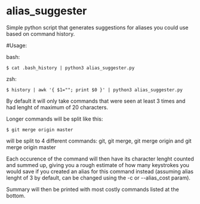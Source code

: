 # alias_suggester
Simple python script that generates suggestions for aliases you could use based on command history.

#Usage:

bash:

``$ cat .bash_history | python3 alias_suggester.py``

zsh:

``$ history | awk '{ $1=""; print $0 }' | python3 alias_suggester.py``

By default it will only take commands that were seen at least 3 times and had lenght of maximum of 20 characters.

Longer commands will be split like this:

``$ git merge origin master``

will be split to 4 different commands:
git, git merge, git merge origin and git merge origin master 

Each occurence of the command will then have its character lenght counted and summed up, giving you a rough estimate of how many keystrokes you would save if you created an alias for this command instead (assuming alias lenght of 3 by default, can be changed using the -c or --alias_cost param).

Summary will then be printed with most costly commands listed at the bottom.
